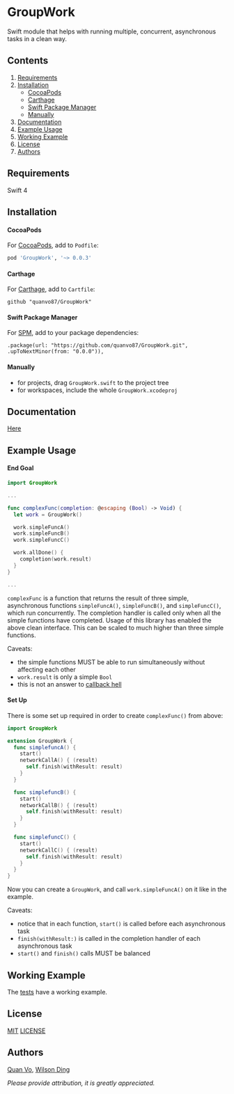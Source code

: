 # GroupWork

Swift module that helps with running multiple, concurrent, asynchronous tasks in a clean way.

## Contents

1. [Requirements](#requirements)
2. [Installation](#installation)
    - [CocoaPods](#cocoapods)
    - [Carthage](#carthage)
    - [Swift Package Manager](#swift-package-manager)
    - [Manually](#manually)
3. [Documentation](#documentation)
4. [Example Usage](#example-usage)
5. [Working Example](#working-example)
6. [License](#license)
7. [Authors](#authors)

## Requirements

Swift 4

## Installation

#### CocoaPods

For [CocoaPods](http://cocoapods.org/), add to `Podfile`:

```ruby
pod 'GroupWork', '~> 0.0.3'
```

#### Carthage
For [Carthage](https://github.com/Carthage/Carthage), add to `Cartfile`:

```
github "quanvo87/GroupWork"
```

#### Swift Package Manager

For [SPM](https://swift.org/package-manager/), add to your package dependencies:

```
.package(url: "https://github.com/quanvo87/GroupWork.git", .upToNextMinor(from: "0.0.0")),
```

#### Manually

- for projects, drag `GroupWork.swift` to the project tree
- for workspaces, include the whole `GroupWork.xcodeproj`

## Documentation

[Here]()

## Example Usage

#### End Goal

```swift
import GroupWork

...

func complexFunc(completion: @escaping (Bool) -> Void) {
  let work = GroupWork()

  work.simpleFuncA()
  work.simpleFuncB()
  work.simpleFuncC()

  work.allDone() {
    completion(work.result)
  }
}

...
```

`complexFunc` is a function that returns the result of three simple, asynchronous functions `simpleFuncA()`, `simpleFuncB()`, and `simpleFuncC()`, which run concurrently. The completion handler is called only when all the simple functions have completed. Usage of this library has enabled the above clean interface. This can be scaled to much higher than three simple functions.

Caveats:
  - the simple functions MUST be able to run simultaneously without affecting each other
  - `work.result` is only a simple `Bool`
  - this is not an answer to [callback hell](http://callbackhell.com/)

#### Set Up

There is some set up required in order to create `complexFunc()` from above:

```swift
import GroupWork

extension GroupWork {
  func simplefuncA() {
    start()
    networkCallA() { (result)
      self.finish(withResult: result)
    }
  }

  func simplefuncB() {
    start()
    networkCallB() { (result)
      self.finish(withResult: result)
    }
  }

  func simplefuncC() {
    start()
    networkCallC() { (result)
      self.finish(withResult: result)
    }
  }
}
```

Now you can create a `GroupWork`, and call `work.simpleFuncA()` on it like in the example.

Caveats:
  - notice that in each function, `start()` is called before each asynchronous task
  - `finish(withResult:)` is called in the completion handler of each asynchronous task
  - `start()` and `finish()` calls MUST be balanced

## Working Example

The [tests]() have a working example.

## License
[MIT](http://opensource.org/licenses/MIT) [LICENSE](LICENSE)

## Authors

[Quan Vo](https://github.com/quanvo87), [Wilson Ding](https://github.com/dingwilson)

*Please provide attribution, it is greatly appreciated.*
